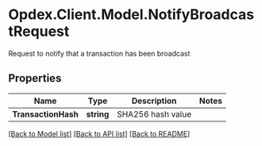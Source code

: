 # Opdex.Client.Model.NotifyBroadcastRequest
Request to notify that a transaction has been broadcast

## Properties

Name | Type | Description | Notes
------------ | ------------- | ------------- | -------------
**TransactionHash** | **string** | SHA256 hash value | 

[[Back to Model list]](../README.md#documentation-for-models) [[Back to API list]](../README.md#documentation-for-api-endpoints) [[Back to README]](../README.md)


